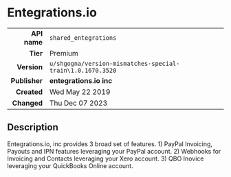 # Entegrations.io
| | |
|-:|-|
|**API name**|`shared_entegrations`|
|**Tier**|Premium|
|**Version**|`u/shgogna/version-mismatches-special-train\1.0.1670.3520`|
|**Publisher**|**entegrations.io inc**|
|**Created**|Wed May 22 2019|
|**Changed**|Thu Dec 07 2023|

## Description
Entegrations.io, inc provides 3 broad set of features. 1) PayPal Invoicing, Payouts and IPN features leveraging your PayPal account. 2) Webhooks for Invoicing and Contacts leveraging your Xero account. 3) QBO Inovice leveraging your QuickBooks Online account.
